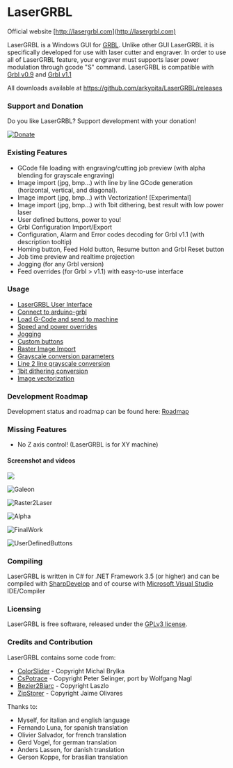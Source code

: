 # LaserGRBL
Official website [http://lasergrbl.com](http://lasergrbl.com)

LaserGRBL is a Windows GUI for [GRBL](https://github.com/grbl/grbl/wiki). Unlike other GUI LaserGRBL it is specifically developed for use with laser cutter and engraver. In order to use all of LaserGRBL feature, your engraver must supports laser power modulation through gcode "S" command. LaserGRBL is compatible with [Grbl v0.9](https://github.com/grbl/grbl/) and [Grbl v1.1](https://github.com/gnea/grbl/)

All downloads available at https://github.com/arkypita/LaserGRBL/releases

### Support and Donation

Do you like LaserGRBL? Support development with your donation!

[![Donate](https://www.paypalobjects.com/en_US/i/btn/btn_donateCC_LG.gif)](https://www.paypal.com/cgi-bin/webscr?cmd=_donations&business=mlpita%40bergamo3%2eit&lc=US&item_name=LaserGRBL&item_number=lasergrbl&currency_code=EUR&bn=PP%2dDonationsBF%3abtn_donateCC_LG%2egif%3aNonHosted)

### Existing Features

- GCode file loading with engraving/cutting job preview (with alpha blending for grayscale engraving)
- Image import (jpg, bmp...) with line by line GCode generation (horizontal, vertical, and diagonal).
- Image import (jpg, bmp...) with Vectorization! [Experimental]
- Image import (jpg, bmp...) with 1bit dithering, best result with low power laser
- User defined buttons, power to you!
- Grbl Configuration Import/Export
- Configuration, Alarm and Error codes decoding for Grbl v1.1 (with description tooltip)
- Homing button, Feed Hold button, Resume button and Grbl Reset button
- Job time preview and realtime projection
- Jogging (for any Grbl version)
- Feed overrides (for Grbl > v1.1) with easy-to-use interface

### Usage

* [LaserGRBL User Interface](http://lasergrbl.com/usage/user-interface/)
* [Connect to arduino-grbl](http://lasergrbl.com/usage/arduino-connection/)
* [Load G-Code and send to machine](http://lasergrbl.com/usage/load-and-send/)
* [Speed and power overrides](http://lasergrbl.com/usage/overrides/)
* [Jogging](http://lasergrbl.com/usage/jogging/)
* [Custom buttons](http://lasergrbl.com/usage/custom-buttons/)
* [Raster Image Import](http://lasergrbl.com/usage/raster-image-import/)
* [Grayscale conversion parameters](http://lasergrbl.com/usage/raster-image-import/import-parameters/)
* [Line 2 line grayscale conversion](http://lasergrbl.com/usage/raster-image-import/line-to-line-tool/)
* [1bit dithering conversion](http://lasergrbl.com/usage/raster-image-import/dithering-tool/)
* [Image vectorization](http://lasergrbl.com/usage/raster-image-import/vectorization-tool/)

### Development Roadmap

Development status and roadmap can be found here: [Roadmap](https://github.com/arkypita/LaserGRBL/issues/10)

### Missing Features

- No Z axis control! (LaserGRBL is for XY machine)

#### Screenshot and videos

[<img src="https://cloud.githubusercontent.com/assets/8782035/23578353/fba95768-00d4-11e7-9357-99c00a30631d.jpg">](https://www.youtube.com/watch?v=Uk2fGoNL3Yk)

![Galeon](https://cloud.githubusercontent.com/assets/8782035/21349915/dba84a5a-c6b4-11e6-965f-a74fd283267a.jpg)

![Raster2Laser](https://cloud.githubusercontent.com/assets/8782035/21425748/34400d46-c84b-11e6-99e5-6eb529a98f8f.jpg)

![Alpha](https://cloud.githubusercontent.com/assets/8782035/21351296/1df460c2-c6bc-11e6-8eee-4612bb7978fa.jpg)

![FinalWork](https://cloud.githubusercontent.com/assets/8782035/21907662/bbe988be-d910-11e6-9bdb-75b6e3404e0a.jpg)

![UserDefinedButtons](https://cloud.githubusercontent.com/assets/8782035/23375844/238e5f70-fd2a-11e6-8826-5ff7743bbea0.jpg)

### Compiling

LaserGRBL is written in C# for .NET Framework 3.5 (or higher) and can be compiled with [SharpDevelop](http://www.icsharpcode.net/opensource/sd/) and of course with [Microsoft Visual Studio](https://www.visualstudio.com) IDE/Compiler

### Licensing

LaserGRBL is free software, released under the [GPLv3 license](https://www.gnu.org/licenses/gpl-3.0.en.html).

### Credits and Contribution

LaserGRBL contains some code from:
- [ColorSlider](https://www.codeproject.com/articles/17395/owner-drawn-trackbar-slider) - Copyright Michal Brylka
- [CsPotrace](https://drawing3d.de/Downloads.aspx) - Copyright Peter Selinger, port by Wolfgang Nagl
- [Bezier2Biarc](https://github.com/domoszlai/bezier2biarc) - Copyright Laszlo
- [ZipStorer](https://github.com/jaime-olivares/zipstorer) - Copyright Jaime Olivares

Thanks to:
- Myself, for italian and english language
- Fernando Luna, for spanish translation
- Olivier Salvador, for french translation
- Gerd Vogel, for german translation
- Anders Lassen, for danish translation
- Gerson Koppe, for brasilian translation
